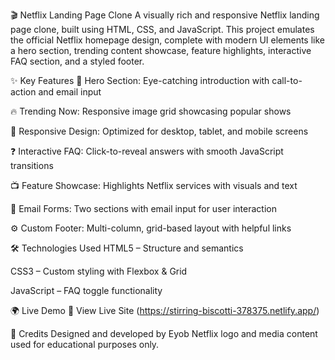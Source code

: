 
🎬 Netflix Landing Page Clone
A visually rich and responsive Netflix landing page clone, built using HTML, CSS, and JavaScript. This project emulates the official Netflix homepage design, complete with modern UI elements like a hero section, trending content showcase, feature highlights, interactive FAQ section, and a styled footer.

✨ Key Features
🎥 Hero Section: Eye-catching introduction with call-to-action and email input

🔥 Trending Now: Responsive image grid showcasing popular shows

📱 Responsive Design: Optimized for desktop, tablet, and mobile screens

❓ Interactive FAQ: Click-to-reveal answers with smooth JavaScript transitions

📺 Feature Showcase: Highlights Netflix services with visuals and text

📩 Email Forms: Two sections with email input for user interaction

⚙️ Custom Footer: Multi-column, grid-based layout with helpful links

🛠️ Technologies Used
HTML5 – Structure and semantics

CSS3 – Custom styling with Flexbox & Grid

JavaScript – FAQ toggle functionality



🌍 Live Demo
🔗 View Live Site (https://stirring-biscotti-378375.netlify.app/)

🙌 Credits
Designed and developed by Eyob
Netflix logo and media content used for educational purposes only.
